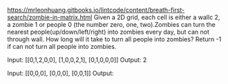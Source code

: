 https://mrleonhuang.gitbooks.io/lintcode/content/breath-first-search/zombie-in-matrix.html
Given a 2D grid, each cell is either a wallc 2, a zombie 1 or people 0 (the number zero, one, two).Zombies can turn the nearest people(up/down/left/right) into zombies every day, but can not through wall. How long will it take to turn all people into zombies? Return -1 if can not turn all people into zombies.


Input:
[[0,1,2,0,0],
 [1,0,0,2,1],
 [0,1,0,0,0]]
Output:
2

Input:
[[0,0,0],
 [0,0,0],
 [0,0,1]]
Output:
